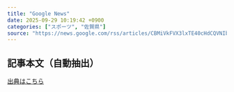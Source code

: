 ```yaml
---
title: "Google News"
date: 2025-09-29 10:19:42 +0900
categories: ["スポーツ", "佐賀県"]
source: "https://news.google.com/rss/articles/CBMiVkFVX3lxTE40cHdCQVNIb1huQTlUa2EtZXdETG9yczJGbElDbDZ6R3VyQXhHZ1QyOFFFLVpCaEo4NXZmc1pISFNlU2FHWERnOUdXUjlOX3lqMDRUREZR?oc=5"
---
```


## 記事本文（自動抽出）
<body class="y0K44d EA71Tc" id="readabilityBody"></body>

[出典はこちら](https://news.google.com/rss/articles/CBMiVkFVX3lxTE40cHdCQVNIb1huQTlUa2EtZXdETG9yczJGbElDbDZ6R3VyQXhHZ1QyOFFFLVpCaEo4NXZmc1pISFNlU2FHWERnOUdXUjlOX3lqMDRUREZR?oc=5)
